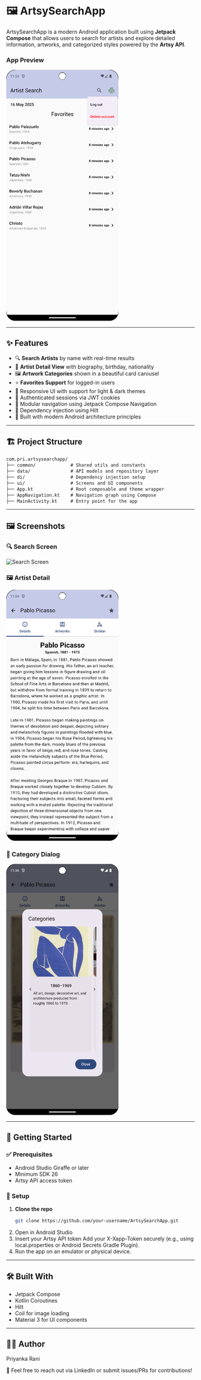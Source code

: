 # 🖼️ ArtsySearchApp

ArtsySearchApp is a modern Android application built using **Jetpack Compose** that allows users to search for artists and explore detailed information, artworks, and categorized styles powered by the **Artsy API**.

### App Preview
<img src="screenshots/home_screen.png" alt="App Preview" width="300"/>

---

## ✨ Features

- 🔍 **Search Artists** by name with real-time results
- 📄 **Artist Detail View** with biography, birthday, nationality
- 🖼️ **Artwork Categories** shown in a beautiful card carousel
- ⭐ **Favorites Support** for logged-in users
- 🎨 Responsive UI with support for light & dark themes
- 🍪 Authenticated sessions via JWT cookies
- 🧭 Modular navigation using Jetpack Compose Navigation
- 💉 Dependency injection using Hilt
- 📱 Built with modern Android architecture principles

---

## 🏗️ Project Structure

```
com.pri.artsysearchapp/
├── common/             # Shared utils and constants
├── data/               # API models and repository layer
├── di/                 # Dependency injection setup
├── ui/                 # Screens and UI components
├── App.kt              # Root composable and theme wrapper
├── AppNavigation.kt    # Navigation graph using Compose
├── MainActivity.kt     # Entry point for the app
```

---

## 🖼️ Screenshots

### 🔍 Search Screen
<img src="screenshots/search_result.png" alt="Search Screen" width="300"/>

### 🖼️ Artist Detail
<img src="screenshots/artist_detail.png" alt="Artist Detail" width="300"/>

### 🧭 Category Dialog
<img src="screenshots/category_dialog.png" alt="Category Dialog" width="300"/>

---

## 🚀 Getting Started

### ✅ Prerequisites

- Android Studio Giraffe or later
- Minimum SDK 26
- Artsy API access token

### 🔧 Setup

1. **Clone the repo**
   ```bash
   git clone https://github.com/your-username/ArtsySearchApp.git
2.	Open in Android Studio
3. Insert your Artsy API token
Add your X-Xapp-Token securely (e.g., using local.properties or Android Secrets Gradle Plugin).
4.	Run the app on an emulator or physical device.

---

## 🛠️ Built With
-	Jetpack Compose
-	Kotlin Coroutines
-	Hilt
-	Coil for image loading
-	Material 3 for UI components

---

## 🙋‍♀️ Author

Priyanka Rani

📧 Feel free to reach out via LinkedIn or submit issues/PRs for contributions!